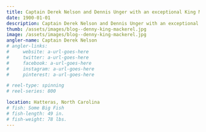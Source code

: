 ```yaml
---
title: Captain Derek Nelson and Dennis Unger with an exceptional King Mackerel aboard Fin-Again. Teach's Lair in Hatteras, North Carolina.
date: 1900-01-01
description: Captain Derek Nelson and Dennis Unger with an exceptional King Mackerel aboard Fin-Again. Teach's Lair in Hatteras, North Carolina.
thumb: /assets/images/blog--denny-king-mackerel.jpg
image: /assets/images/blog--denny-king-mackerel.jpg
angler-name: Captain Derek Nelson
# angler-links: 
#     website: a-url-goes-here
#     twitter: a-url-goes-here
#     facebook: a-url-goes-here
#     instagram: a-url-goes-here
#     pinterest: a-url-goes-here

# reel-type: spinning
# reel-series: 800 

location: Hatteras, North Carolina
# fish: Some Big Fish
# fish-length: 49 in.
# fish-weight: 78 lbs.
---
```

